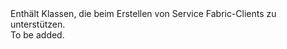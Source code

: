 <Namespace Name="Microsoft.ServiceFabric.Preview.Client.Description">
  <Docs>
    <summary>Enthält Klassen, die beim Erstellen von Service Fabric-Clients zu unterstützen.</summary> 
    <remarks>To be added.</remarks>
  </Docs>
</Namespace>

